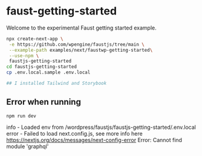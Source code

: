 # faust-getting-started

Welcome to the experimental Faust getting started example.

```bash
npx create-next-app \
 -e https://github.com/wpengine/faustjs/tree/main \
 --example-path examples/next/faustwp-getting-started\
 --use-npm \
 faustjs-getting-started
cd faustjs-getting-started
cp .env.local.sample .env.local

## I installed Tailwind and Storybook


```

## Error when running

`npm run dev`

info - Loaded env from /wordpress/faustjs/faustjs-getting-started/.env.local
error - Failed to load next.config.js, see more info here https://nextjs.org/docs/messages/next-config-error
Error: Cannot find module 'graphql'
